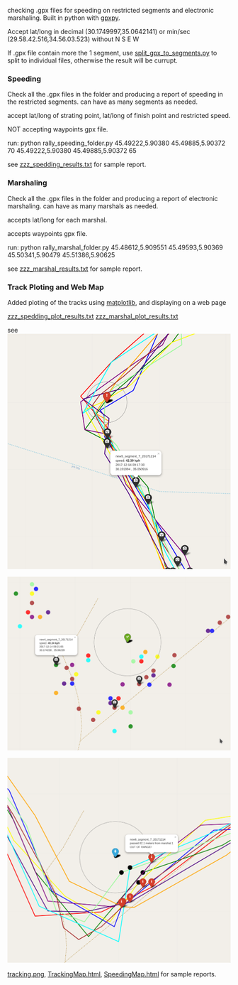 checking .gpx files for speeding on restricted segments and electronic marshaling.
Built in python with [gpxpy](https://github.com/tkrajina/gpxpy).

Accept lat/long in decimal (30.1749997,35.0642141) or min/sec (29.58.42.516,34.56.03.523) without N S E W

If .gpx file contain more the 1 segment, use [split_gpx_to_segments.py](https://github.com/amirsher/py_gpx_check/blob/master/split_gpx_to_segments.py) to split to individual files, otherwise the result will be currupt. 

### Speeding ###

Check all the .gpx files in the folder and producing a report of speeding in the restricted segments. can have as many segments as needed.

accept lat/long of strating point, lat/long of finish point and restricted speed.

NOT accepting waypoints gpx file.

run: python rally_speeding_folder.py 45.49222,5.90380 45.49885,5.90372 70 45.49222,5.90380 45.49885,5.90372 65

see [zzz_spedding_results.txt](https://github.com/amirsher/py_gpx_check/blob/master/zzz_spedding_results.txt) for sample report.

### Marshaling ###

Check all the .gpx files in the folder and producing a report of electronic marshaling. can have as many marshals as needed.

accepts lat/long for each marshal.

accepts waypoints gpx file.

run: python rally_marshal_folder.py 45.48612,5.909551 45.49593,5.90369 45.50341,5.90479 45.51386,5.90625

see [zzz_marshal_results.txt](https://github.com/amirsher/py_gpx_check/blob/master/zzz_marshal_results.txt) for sample report.

### Track Ploting and Web Map ###

Added ploting of the tracks using [matplotlib](https://matplotlib.org/), and displaying on a web page

[zzz_spedding_plot_results.txt](https://github.com/amirsher/py_gpx_check/blob/master/zzz_spedding_plot_results.txt)
[zzz_marshal_plot_results.txt](https://github.com/amirsher/py_gpx_check/blob/master/zzz_marshal_plot_results.txt)

see
![speeding line](https://github.com/amirsher/py_gpx_check/blob/master/line.png)

![speeding points](https://github.com/amirsher/py_gpx_check/blob/master/points.png)

![marshal point](https://github.com/amirsher/py_gpx_check/blob/master/marshal.png)

[tracking.png](https://github.com/amirsher/py_gpx_check/blob/master/tracking.png), [TrackingMap.html](https://github.com/amirsher/py_gpx_check/blob/master/TrackingMap.html), [SpeedingMap.html](https://github.com/amirsher/py_gpx_check/blob/master/SpeedingMap.html) for sample reports.

